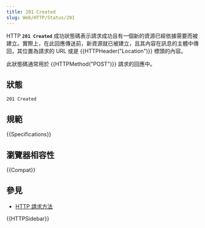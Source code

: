 ```yaml
---
title: 201 Created
slug: Web/HTTP/Status/201
---
```


HTTP **`201 Created`** 成功狀態碼表示請求成功且有一個新的資源已經依據需要而被建立。實際上，在此回應傳送前，新資源就已被建立，且其內容在訊息的主體中傳回，其位置為請求的 URL 或是 {{HTTPHeader("Location")}} 標頭的內容。

此狀態碼通常用於 {{HTTPMethod("POST")}} 請求的回應中。

## 狀態

```plain
201 Created
```

## 規範

{{Specifications}}

## 瀏覽器相容性

{{Compat}}

## 參見

- [HTTP 請求方法](/zh-TW/docs/Web/HTTP/Methods)

{{HTTPSidebar}}
